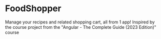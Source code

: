 # FoodShopper
Manage your recipes and related shopping cart, all from 1 app! Inspired by the course project from the "Angular - The Complete Guide (2023 Edition)" course
